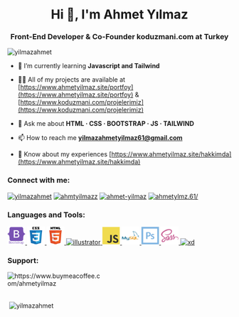 <h1 align="center">Hi 👋, I'm Ahmet Yılmaz</h1>
<h3 align="center">Front-End Developer & Co-Founder koduzmani.com at Turkey</h3>

<p align="left"> <img src="https://komarev.com/ghpvc/?username=yilmazahmet&label=Profile%20views&color=0e75b6&style=flat" alt="yilmazahmet" /> </p>

- 🌱 I’m currently learning **Javascript and Tailwind**

- 👨‍💻 All of my projects are available at [https://www.ahmetyilmaz.site/portfoy](https://www.ahmetyilmaz.site/portfoy) &  [https://www.koduzmani.com/projelerimiz](https://www.koduzmani.com/projelerimiz)

- 💬 Ask me about **HTML · CSS · BOOTSTRAP · JS · TAILWIND**

- 📫 How to reach me **yilmazahmetyilmaz61@gmail.com**

- 📄 Know about my experiences [https://www.ahmetyilmaz.site/hakkimda](https://www.ahmetyilmaz.site/hakkimda)

<h3 align="left">Connect with me:</h3>
<p align="left">
<a href="https://codepen.io/yilmazahmet" target="blank"><img align="center" src="https://raw.githubusercontent.com/rahuldkjain/github-profile-readme-generator/master/src/images/icons/Social/codepen.svg" alt="yilmazahmet" height="30" width="40" /></a>
<a href="https://linkedin.com/in/ahmtyilmazz" target="blank"><img align="center" src="https://raw.githubusercontent.com/rahuldkjain/github-profile-readme-generator/master/src/images/icons/Social/linked-in-alt.svg" alt="ahmtyilmazz" height="30" width="40" /></a>
<a href="https://stackoverflow.com/users/ahmet-yilmaz" target="blank"><img align="center" src="https://raw.githubusercontent.com/rahuldkjain/github-profile-readme-generator/master/src/images/icons/Social/stack-overflow.svg" alt="ahmet-yilmaz" height="30" width="40" /></a>
<a href="https://instagram.com/ahmetylmz.61/" target="blank"><img align="center" src="https://raw.githubusercontent.com/rahuldkjain/github-profile-readme-generator/master/src/images/icons/Social/instagram.svg" alt="ahmetylmz.61/" height="30" width="40" /></a>
</p>

<h3 align="left">Languages and Tools:</h3>
<p align="left"> <a href="https://getbootstrap.com" target="_blank" rel="noreferrer"> <img src="https://raw.githubusercontent.com/devicons/devicon/master/icons/bootstrap/bootstrap-plain-wordmark.svg" alt="bootstrap" width="40" height="40"/> </a> <a href="https://www.w3schools.com/css/" target="_blank" rel="noreferrer"> <img src="https://raw.githubusercontent.com/devicons/devicon/master/icons/css3/css3-original-wordmark.svg" alt="css3" width="40" height="40"/> </a> <a href="https://www.w3.org/html/" target="_blank" rel="noreferrer"> <img src="https://raw.githubusercontent.com/devicons/devicon/master/icons/html5/html5-original-wordmark.svg" alt="html5" width="40" height="40"/> </a> <a href="https://www.adobe.com/in/products/illustrator.html" target="_blank" rel="noreferrer"> <img src="https://www.vectorlogo.zone/logos/adobe_illustrator/adobe_illustrator-icon.svg" alt="illustrator" width="40" height="40"/> </a> <a href="https://developer.mozilla.org/en-US/docs/Web/JavaScript" target="_blank" rel="noreferrer"> <img src="https://raw.githubusercontent.com/devicons/devicon/master/icons/javascript/javascript-original.svg" alt="javascript" width="40" height="40"/> </a> <a href="https://www.mysql.com/" target="_blank" rel="noreferrer"> <img src="https://raw.githubusercontent.com/devicons/devicon/master/icons/mysql/mysql-original-wordmark.svg" alt="mysql" width="40" height="40"/> </a> <a href="https://www.photoshop.com/en" target="_blank" rel="noreferrer"> <img src="https://raw.githubusercontent.com/devicons/devicon/master/icons/photoshop/photoshop-line.svg" alt="photoshop" width="40" height="40"/> </a> <a href="https://sass-lang.com" target="_blank" rel="noreferrer"> <img src="https://raw.githubusercontent.com/devicons/devicon/master/icons/sass/sass-original.svg" alt="sass" width="40" height="40"/> </a> <a href="https://www.adobe.com/products/xd.html" target="_blank" rel="noreferrer"> <img src="https://cdn.worldvectorlogo.com/logos/adobe-xd.svg" alt="xd" width="40" height="40"/> </a> </p>

<h3 align="left">Support:</h3>
<p><a href="buymeacoffee.com/?via=ahmetyilmaz"> <img align="left" src="https://cdn.buymeacoffee.com/buttons/v2/default-yellow.png" height="50" width="210" alt="https://www.buymeacoffee.com/ahmetyilmaz" /></a></p><br><br>
<br>
<p>&nbsp;<img align="center" src="https://github-readme-stats.vercel.app/api?username=yilmazahmet&show_icons=true&locale=en" alt="yilmazahmet" /></p>
